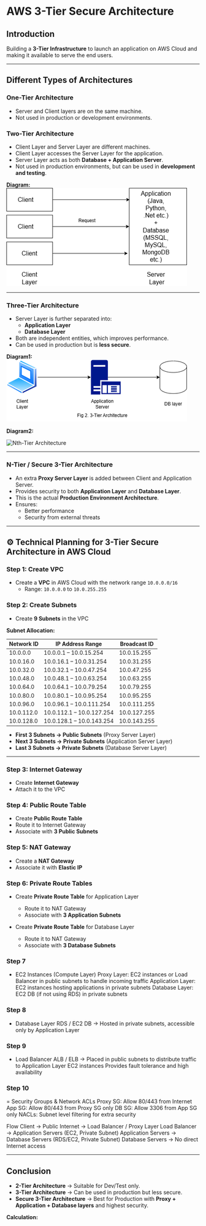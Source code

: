 # AWS 3-Tier Secure Architecture  

##  Introduction  
Building a **3-Tier Infrastructure** to launch an application on AWS Cloud and making it available to serve the end users.  

---

## Different Types of Architectures  

###  One-Tier Architecture  
- Server and Client layers are on the same machine.  
- Not used in production or development environments.  

###  Two-Tier Architecture  
- Client Layer and Server Layer are different machines.  
- Client Layer accesses the Server Layer for the application.  
- Server Layer acts as both **Database + Application Server**.  
- Not used in production environments, but can be used in **development and testing**.  

**Diagram:**  
![2-Tier Architecture](images/2%20tier%20architecture.png)
 

---

###  Three-Tier Architecture  
- Server Layer is further separated into:  
  - **Application Layer**  
  - **Database Layer**  
- Both are independent entities, which improves performance.  
- Can be used in production but is **less secure**.  

**Diagram1:**  
![3-Tier Architecture](images/3%20tier%20architecture.png)




**Diagram2:**  

![Nth-Tier Architecture](images/nth%20tier%20architecture.png)

---

###  N-Tier / Secure 3-Tier Architecture  
- An extra **Proxy Server Layer** is added between Client and Application Server.  
- Provides security to both **Application Layer** and **Database Layer**.  
- This is the actual **Production Environment Architecture**.  
- Ensures:  
  - Better performance  
  - Security from external threats  

---

## ⚙ Technical Planning for 3-Tier Secure Architecture in AWS Cloud  

###  Step 1: Create VPC  
- Create a **VPC** in AWS Cloud with the network range `10.0.0.0/16`  
  - Range: `10.0.0.0` to `10.0.255.255`  

###  Step 2: Create Subnets  
- Create **9 Subnets** in the VPC






**Subnet Allocation:**  

| Network ID | IP Address Range | Broadcast ID |
|------------|------------------|--------------|
| 10.0.0.0   | 10.0.0.1 – 10.0.15.254   | 10.0.15.255   |
| 10.0.16.0  | 10.0.16.1 – 10.0.31.254  | 10.0.31.255   |
| 10.0.32.0  | 10.0.32.1 – 10.0.47.254  | 10.0.47.255   |
| 10.0.48.0  | 10.0.48.1 – 10.0.63.254  | 10.0.63.255   |
| 10.0.64.0  | 10.0.64.1 – 10.0.79.254  | 10.0.79.255   |
| 10.0.80.0  | 10.0.80.1 – 10.0.95.254  | 10.0.95.255   |
| 10.0.96.0  | 10.0.96.1 – 10.0.111.254 | 10.0.111.255  |
| 10.0.112.0 | 10.0.112.1 – 10.0.127.254| 10.0.127.255  |
| 10.0.128.0 | 10.0.128.1 – 10.0.143.254| 10.0.143.255  |

- **First 3 Subnets → Public Subnets** (Proxy Server Layer)  
- **Next 3 Subnets → Private Subnets** (Application Server Layer)  
- **Last 3 Subnets → Private Subnets** (Database Server Layer)  

---

###  Step 3: Internet Gateway  
- Create **Internet Gateway**  
- Attach it to the VPC  

###  Step 4: Public Route Table  
- Create **Public Route Table**  
- Route it to Internet Gateway  
- Associate with **3 Public Subnets**  

###  Step 5: NAT Gateway  
- Create a **NAT Gateway**  
- Associate it with **Elastic IP**  

###  Step 6: Private Route Tables  
- Create **Private Route Table** for Application Layer  
  - Route it to NAT Gateway  
  - Associate with **3 Application Subnets**  

- Create **Private Route Table** for Database Layer  
  - Route it to NAT Gateway  
  - Associate with **3 Database Subnets**

###  Step 7
- EC2 Instances (Compute Layer)
Proxy Layer: EC2 instances or Load Balancer in public subnets to handle incoming traffic
Application Layer: EC2 instances hosting applications in private subnets
Database Layer: EC2 DB (if not using RDS) in private subnets

###  Step 8
- Database Layer
  RDS / EC2 DB → Hosted in private subnets, accessible only by Application Layer

###  Step 9
- Load Balancer
  ALB / ELB → Placed in public subnets to distribute traffic to Application Layer EC2 instances
  Provides fault tolerance and high availability

###  Step 10
= Security Groups & Network ACLs
  Proxy SG: Allow 80/443 from Internet
  App SG: Allow 80/443 from Proxy SG only
  DB SG: Allow 3306 from App SG only
  NACLs: Subnet level filtering for extra security

Flow
Client → Public Internet → Load Balancer / Proxy Layer
Load Balancer → Application Servers (EC2, Private Subnet)
Application Servers → Database Servers (RDS/EC2, Private Subnet)
Database Servers → No direct Internet access

---

##  Conclusion  
- **2-Tier Architecture** → Suitable for Dev/Test only.  
- **3-Tier Architecture** → Can be used in production but less secure.  
- **Secure 3-Tier Architecture** → Best for Production with **Proxy + Application + Database layers** and highest security.  


**Calculation:**  
